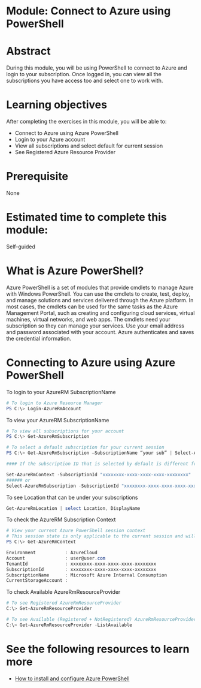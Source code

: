 # Module: Connect to Azure using PowerShell

# Abstract

During this module, you will be using PowerShell to connect to Azure and login to your subscription. Once logged in, you can view all the subscriptions you have access too and select one to work with.

# Learning objectives
After completing the exercises in this module, you will be able to:
* Connect to Azure using Azure PowerShell
* Login to your Azure account
* View all subscriptions and select default for current session 
* See Registered Azure Resource Provider

# Prerequisite 
None

# Estimated time to complete this module:
Self-guided

# What is Azure PowerShell?
Azure PowerShell is a set of modules that provide cmdlets to manage Azure with Windows PowerShell. You can use the cmdlets to create, test, deploy, and manage solutions and services delivered through the Azure platform. In most cases, the cmdlets can be used for the same tasks as the Azure Management Portal, such as creating and configuring cloud services, virtual machines, virtual networks, and web apps. The cmdlets need your subscription so they can manage your services. Use your email address and password associated with your account. Azure authenticates and saves the credential information.

# Connecting to Azure using Azure PowerShell
To login to your AzureRM SubscriptionName
```PowerShell
# To login to Azure Resource Manager
PS C:\> Login-AzureRmAccount
```
To view your AzureRM SubscriptionName

```PowerShell
# To view all subscriptions for your account
PS C:\> Get-AzureRmSubscription

# To select a default subscription for your current session
PS C:\> Get-AzureRmSubscription –SubscriptionName “your sub” | Select-AzureRmSubscription 
```

```PowerShell
#### If the subscription ID that is selected by default is different from the one that you want to work in, use either of the following commands to set the right subscription.

Set-AzureRmContext -SubscriptionId "xxxxxxxx-xxxx-xxxx-xxxx-xxxxxxxx"
###### or
Select-AzureRmSubscription -SubscriptionId "xxxxxxxx-xxxx-xxxx-xxxx-xxxxxxxx"
```

To see Location that can be  under your subscriptions
```PowerShell
Get-AzureRmLocation | select Location, DisplayName
```
To check the AzureRM Subscription Context
```PowerShell
# View your current Azure PowerShell session context
# This session state is only applicable to the current session and will not affect other sessions
PS C:\> Get-AzureRmContext

Environment           : AzureCloud
Account               : user@user.com
TenantId              : xxxxxxxx-xxxx-xxxx-xxxx-xxxxxxxx
SubscriptionId        : xxxxxxxx-xxxx-xxxx-xxxx-xxxxxxxx
SubscriptionName      : Microsoft Azure Internal Consumption
CurrentStorageAccount :
```



To check Available AzureRmResourceProvider
```PowerShell
# To see Registered AzureRmResourceProvider
C:\> Get-AzureRmResourceProvider

# To see Available (Registered + NotRegistered) AzureRmResourceProvider
C:\> Get-AzureRmResourceProvider -ListAvailable
```

# See the following resources to learn more
* [How to install and configure Azure PowerShell](https://azure.microsoft.com/en-us/documentation/articles/powershell-install-configure/)
